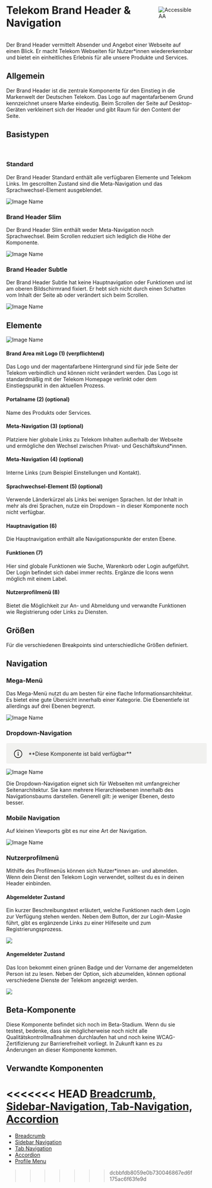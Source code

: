 <div style="display: inline-flex; align-items: center; justify-content: space-between; width: 100%;">
    <h1>Telekom Brand Header & Navigation</h1>
    <img src="assets/aa.png" alt="Accessible AA" />
</div>

Der Brand Header vermittelt Absender und Angebot einer Webseite auf einen Blick. Er macht Telekom Webseiten für Nutzer\*innen wiedererkennbar und bietet ein einheitliches Erlebnis für alle unsere Produkte und Services.

## Allgemein

Der Brand Header ist die zentrale Komponente für den Einstieg in die Markenwelt der Deutschen Telekom. Das Logo auf magentafarbenem Grund kennzeichnet unsere Marke eindeutig. Beim Scrollen der Seite auf Desktop-Geräten verkleinert sich der Header und gibt Raum für den Content der Seite.

## Basistypen

<br/>

### Standard

Der Brand Header Standard enthält alle verfügbaren Elemente und Telekom Links.
Im gescrollten Zustand sind die Meta-Navigation und das Sprachwechsel-Element ausgeblendet.

![Image Name](assets/3_components/beta-brand-header/1_DE_brandheader_brandbar_standard.png)

### Brand Header Slim

Der Brand Header Slim enthält weder Meta-Navigation noch Sprachwechsel. Beim Scrollen reduziert sich lediglich die Höhe der Komponente.

![Image Name](assets/3_components/beta-brand-header/2_DE_brandheader_brandbar_slim.png)

### Brand Header Subtle

Der Brand Header Subtle hat keine Hauptnavigation oder Funktionen und ist am oberen Bildschirmrand fixiert. Er hebt sich nicht durch einen Schatten vom Inhalt der Seite ab oder verändert sich beim Scrollen.

![Image Name](assets/3_components/beta-brand-header/3_brandheader_brandbar_subtle.png)

## Elemente

![Image Name](assets/3_components/brand-header/4_brandheader_brandbar_elements.jpg)

#### Brand Area mit Logo (1) (verpflichtend)

Das Logo und der magentafarbene Hintergrund sind für jede Seite der Telekom verbindlich und können nicht verändert werden. Das Logo ist standardmäßig mit der Telekom Homepage verlinkt oder dem Einstiegspunkt in den aktuellen Prozess.

#### Portalname (2) (optional)

Name des Produkts oder Services.

#### Meta-Navigation (3) (optional)

Platziere hier globale Links zu Telekom Inhalten außerhalb der Webseite und ermögliche den Wechsel zwischen Privat- und Geschäftskund\*innen.

#### Meta-Navigation (4) (optional)

Interne Links (zum Beispiel Einstellungen und Kontakt).

#### Sprachwechsel-Element (5) (optional)

Verwende Länderkürzel als Links bei wenigen Sprachen. Ist der Inhalt in mehr als drei Sprachen, nutze ein Dropdown – in dieser Komponente noch nicht verfügbar.

#### Hauptnavigation (6)

Die Hauptnavigation enthält alle Navigationspunkte der ersten Ebene.

#### Funktionen (7)

Hier sind globale Funktionen wie Suche, Warenkorb oder Login aufgeführt. Der Login befindet sich dabei immer rechts. Ergänze die Icons wenn möglich mit einem Label.

#### Nutzerprofilmenü (8)

Bietet die Möglichkeit zur An- und Abmeldung und verwandte Funktionen wie Registrierung oder Links zu Diensten.

## Größen

Für die verschiedenen Breakpoints sind unterschiedliche Größen definiert.

## Navigation

### Mega-Menü

Das Mega-Menü nutzt du am besten für eine flache Informationsarchitektur. Es bietet eine gute Übersicht innerhalb einer Kategorie. Die Ebenentiefe ist allerdings auf drei Ebenen begrenzt.

![Image Name](assets/3_components/beta-brand-header/5_brandheader_nav4_megamenu.png)

### Dropdown-Navigation

<div style="display: flex; width: 100%; border-radius: 3px; background-color: rgb(241, 241, 239); padding: 16px 16px 14px 20px;">
    <div style="padding-top:1px">
        <svg xmlns="http://www.w3.org/2000/svg" width="40px" height="24px"><path fill-rule="evenodd" d="M12 1c6.1 0 11 4.9 11 11s-4.9 11-11 11S1 18.1 1 12 5.9 1 12 1zm0 1.5c-5.25 0-9.5 4.25-9.5 9.5s4.25 9.5 9.5 9.5 9.5-4.25 9.5-9.5-4.25-9.5-9.5-9.5zm1 8V17h-2v-6.5h2zm-1-4A1.25 1.25 0 1112 9a1.25 1.25 0 010-2.5z"></path></svg>
    </div>
    <div style="margin-top: 4px;">
        **Diese Komponente ist bald verfügbar**
    </div>
</div>

![Image Name](assets/3_components/beta-brand-header/brandheader_dropdown_menu.png)

Die Dropdown-Navigation eignet sich für Webseiten mit umfangreicher Seitenarchitektur. Sie kann mehrere Hierarchieebenen innerhalb des Navigationsbaums darstellen. Generell gilt: je weniger Ebenen, desto besser.

### Mobile Navigation

Auf kleinen Viewports gibt es nur eine Art der Navigation.

![Image Name](assets/3_components/beta-brand-header/6_brandheader_nav_mobile.png)

### Nutzerprofilmenü

Mithilfe des Profilmenüs können sich Nutzer\*innen an- und abmelden. Wenn dein Dienst den Telekom Login verwendet, solltest du es in deinen Header einbinden.

#### Abgemeldeter Zustand

Ein kurzer Beschreibungstext erläutert, welche Funktionen nach dem Login zur Verfügung stehen werden. Neben dem Button, der zur Login-Maske führt, gibt es ergänzende Links zu einer Hilfeseite und zum Registrierungsprozess.

![](assets/3_components/brand-header/BrandHeader-LoggedOut.png)

#### Angemeldeter Zustand

Das Icon bekommt einen grünen Badge und der Vorname der angemeldeten Person ist zu lesen. Neben der Option, sich abzumelden, können optional verschiedene Dienste der Telekom angezeigt werden.

![](assets/3_components/brand-header/BrandHeader-LoggedIn.png)

## Beta-Komponente

Diese Komponente befindet sich noch im Beta-Stadium. Wenn du sie testest, bedenke, dass sie möglicherweise noch nicht alle Qualitätskontrollmaßnahmen durchlaufen hat und noch keine WCAG-Zertifizierung zur Barrierefreiheit vorliegt. In Zukunft kann es zu Änderungen an dieser Komponente kommen.

## Verwandte Komponenten

<<<<<<< HEAD
[Breadcrumb, ](?path=/usage/components-breadcrumb--standard)
[Sidebar-Navigation, ](?path=/usage/components-sidebar-navigation--standard)
[Tab-Navigation, ](?path=/usage/components-tab-navigation--text-icon)
[Accordion](?path=/usage/components-accordion--standard)
=======
- [Breadcrumb](?path=/usage/components-breadcrumb--standard)
- [Sidebar Navigation](?path=/usage/components-sidebar-navigation--standard)
- [Tab Navigation](?path=/usage/components-tab-navigation--text-icon)
- [Accordion](?path=/usage/components-accordion--standard)
- [Profile Menu](?path=/docs/components-telekom-profile-menu--logged-out)
>>>>>>> dcbbfdb8059e0b730046867ed6f175ac6f63fe9d
